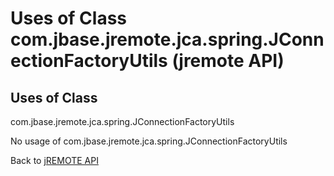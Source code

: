 # Uses of Class com.jbase.jremote.jca.spring.JConnectionFactoryUtils (jremote API)

<PageHeader />

## Uses of Class
com.jbase.jremote.jca.spring.JConnectionFactoryUtils

No usage of com.jbase.jremote.jca.spring.JConnectionFactoryUtils

Back to [jREMOTE API](com_jbase_jremote_package-summary)



  
<PageFooter />
